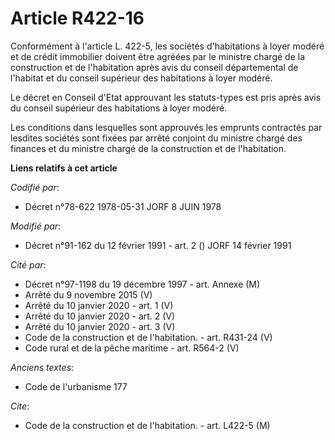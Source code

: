 # Article R422-16

Conformément à l'article L. 422-5, les sociétés d'habitations à loyer modéré et de crédit immobilier doivent être agréées par
le ministre chargé de la construction et de l'habitation après avis du conseil départemental de l'habitat et du conseil
supérieur des habitations à loyer modéré.

Le décret en Conseil d'Etat approuvant les statuts-types est pris après avis du conseil supérieur des habitations à loyer
modéré.

Les conditions dans lesquelles sont approuvés les emprunts contractés par lesdites sociétés sont fixées par arrêté conjoint
du ministre chargé des finances et du ministre chargé de la construction et de l'habitation.

**Liens relatifs à cet article**

_Codifié par_:

  - Décret n°78-622 1978-05-31 JORF 8 JUIN 1978

_Modifié par_:

  - Décret n°91-162 du 12 février 1991 - art. 2 () JORF 14 février 1991

_Cité par_:

  - Décret n°97-1198 du 19 décembre 1997 - art. Annexe (M)
  - Arrêté du 9 novembre 2015 (V)
  - Arrêté du 10 janvier 2020 - art. 1 (V)
  - Arrêté du 10 janvier 2020 - art. 2 (V)
  - Arrêté du 10 janvier 2020 - art. 3 (V)
  - Code de la construction et de l'habitation. - art. R431-24 (V)
  - Code rural et de la pêche maritime - art. R564-2 (V)

_Anciens textes_:

  - Code de l'urbanisme 177

_Cite_:

  - Code de la construction et de l'habitation. - art. L422-5 (M)
